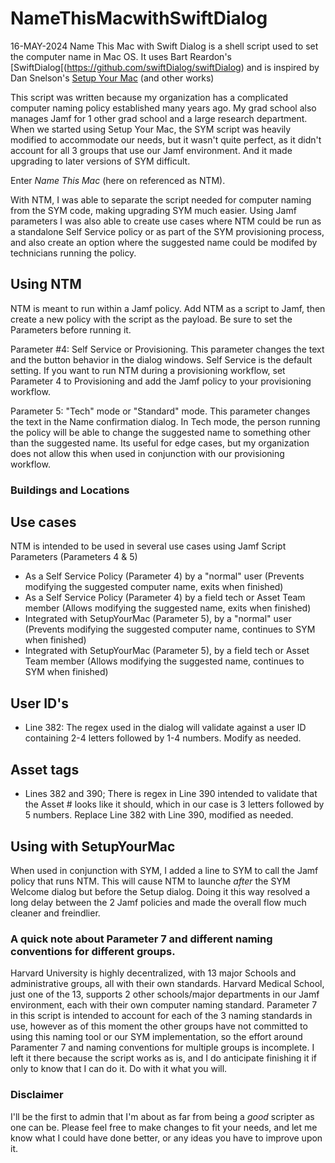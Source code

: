 # NameThisMacwithSwiftDialog
16-MAY-2024
Name This Mac with Swift Dialog is a shell script used to set the computer name in Mac OS.
It uses Bart Reardon's [SwiftDialog[(https://github.com/swiftDialog/swiftDialog) and is inspired by Dan Snelson's [Setup Your Mac](https://github.com/setup-your-mac/Setup-Your-Mac) (and other works)

This script was written because my organization has a complicated computer naming policy established many years ago.  My grad school also manages Jamf for 1 other grad school and a large research department.
When we started using Setup Your Mac, the SYM script was heavily modified to accommodate our needs, but it wasn't quite perfect, as it didn't account for all 3 groups that use our Jamf environment. And it made upgrading to later versions of SYM difficult.

Enter *Name This Mac* (here on referenced as NTM).

With NTM, I was able to separate the script needed for computer naming from the SYM code, making upgrading SYM much easier.  Using Jamf parameters I was also able to create use cases where NTM could be run as a standalone Self Service policy or as part of the SYM provisioning process, and also create an option where the suggested name could be modifed by technicians running the policy.

## Using NTM
NTM is meant to run within a Jamf policy. Add NTM as a script to Jamf, then create a new policy with the script as the payload.  Be sure to set the Parameters before running it.

Parameter #4: Self Service or Provisioning. This parameter changes the text and the button behavior in the dialog windows. Self Service is the default setting.  If you want to run NTM during a provisioning workflow, set Parameter 4 to Provisioning and add the Jamf policy to your provisioning workflow.

Parameter 5: "Tech" mode or  "Standard" mode.  This parameter changes the text in the Name confirmation dialog.  In Tech mode, the person running the policy will be able to change the suggested name to something other than the suggested name.  Its useful for edge cases, but my organization does not allow this when used in conjunction with our provisioning workflow.

### Buildings and Locations

## Use cases
NTM is intended to be used in several use cases using Jamf Script Parameters (Parameters 4 & 5)
- As a Self Service Policy (Parameter 4) by a "normal" user (Prevents modifying the suggested computer name, exits when finished)
- As a Self Service Policy (Parameter 4) by a field tech or Asset Team member (Allows modifying the suggested name, exits when finished)
- Integrated with SetupYourMac (Parameter 5), by a "normal" user (Prevents modifying the suggested computer name, continues to SYM when finished)
- Integrated with SetupYourMac (Parameter 5), by a field tech or Asset Team member (Allows modifying the suggested name, continues to SYM when finished)

## User ID's
- Line 382: The regex used in the dialog will validate against a user ID containing 2-4 letters followed by 1-4 numbers.  Modify as needed.

## Asset tags
- Lines 382 and 390; There is regex in Line 390 intended to validate that the Asset # looks like it should, which in our case is 3 letters followed by 5 numbers. Replace Line 382 with Line 390, modified as needed.

## Using with SetupYourMac
When used in conjunction with SYM, I added a line to SYM to call the Jamf policy that runs NTM. This will cause NTM to launche *after* the SYM Welcome dialog but before the Setup dialog.
Doing it this way resolved a long delay between the 2 Jamf policies and made the overall flow much cleaner and freindlier.

### A quick note about Parameter 7 and different naming conventions for different groups.
Harvard University is highly decentralized, with 13 major Schools and administrative groups, all with their own standards.  Harvard Medical School, just one of the 13, supports 2 other schools/major departments in our Jamf environment, each with their own computer naming standard.
Parameter 7 in this script is intended to account for each of the 3 naming standards in use, however as of this moment the other groups have not committed to using this naming tool or our SYM implementation, so the effort around Paramenter 7 and naming conventions for multiple groups is incomplete. I left it there because the script works as is, and I do anticipate finishing it if only to know that I can do it. Do with it what you will.

### Disclaimer
I'll be the first to admin that I'm about as far from being a *good* scripter as one can be.  Please feel free to make changes to fit your needs, and let me know what I could have done better, or any ideas you have to improve upon it.
